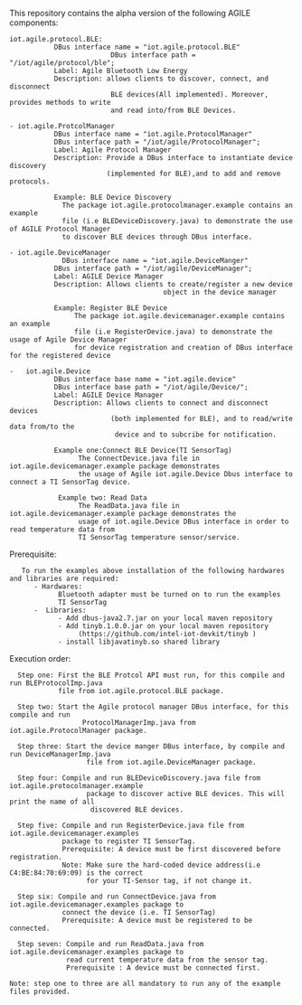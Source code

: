  This repository contains the alpha version of the following AGILE components:

    iot.agile.protocol.BLE:
               DBus interface name = "iot.agile.protocol.BLE"
							 DBus interface path = "/iot/agile/protocol/ble";
               Label: Agile Bluetooth Low Energy
               Description: allows clients to discover, connect, and disconnect
							 BLE devices(All implemented). Moreover, provides methods to write
							 and read into/from BLE Devices.

	- iot.agile.ProtcolManager
               DBus interface name = "iot.agile.ProtocolManager"
               DBus interface path = "/iot/agile/ProtocolManager";
               Label: Agile Protocol Manager
               Description: Provide a DBus interface to instantiate device discovery
                            (implemented for BLE),and to add and remove protocols.

               Example: BLE Device Discovery
                 The package iot.agile.protocolmanager.example contains an example
                 file (i.e BLEDeviceDiscovery.java) to demonstrate the use of AGILE Protocol Manager
                 to discover BLE devices through DBus interface.

	- iot.agile.DeviceManager
	             DBus interface name = "iot.agile.DeviceManger"
               DBus interface path = "/iot/agile/DeviceManager";
               Label: AGILE Device Manager
               Description: Allows clients to create/register a new device
							              object in the device manager

               Example: Register BLE Device
                    The package iot.agile.devicemanager.example contains an example
                    file (i.e RegisterDevice.java) to demonstrate the usage of Agile Device Manager
                    for device registration and creation of DBus interface for the registered device  

  	-   iot.agile.Device
               DBus interface base name = "iot.agile.device"
               DBus interface base path = "/iot/agile/Device/";
               Label: AGILE Device Manager
               Description: Allows clients to connect and disconnect devices
							 (both implemented for BLE), and to read/write data from/to the
							  device and to subcribe for notification.

               Example one:Connect BLE Device(TI SensorTag)
                     The ConnectDevice.java file in iot.agile.devicemanager.example package demonstrates
                     the usage of Agile iot.agile.Device Dbus interface to connect a TI SensorTag device.

                Example two: Read Data
                     The ReadData.java file in iot.agile.devicemanager.example package demonstrates the
                     usage of iot.agile.Device DBus interface in order to read temperature data from
                     TI SensorTag temperature sensor/service.

  Prerequisite:

       To run the examples above installation of the following hardwares and libraries are required:
          - Hardwares:
                Bluetooth adapter must be turned on to run the examples  
                TI SensorTag
          -  Libraries:
                - Add dbus-java2.7.jar on your local maven repository
                - Add tinyb.1.0.0.jar on your local maven repository
                     (https://github.com/intel-iot-devkit/tinyb )
                - install libjavatinyb.so shared library  

Execution order:

      Step one: First the BLE Protcol API must run, for this compile and run BLEProtocolImp.java
                file from iot.agile.protocol.BLE package.

      Step two: Start the Agile protocol manager DBus interface, for this compile and run
                      ProtocolManagerImp.java from iot.agile.ProtocolManager package.

      Step three: Start the device manger DBus interface, by compile and run DeviceManagerImp.java
                       file from iot.agile.DeviceManager package.

      Step four: Compile and run BLEDeviceDiscovery.java file from iot.agile.protocolmanager.example
                       package to discover active BLE devices. This will print the name of all
                        discovered BLE devices.

      Step five: Compile and run RegisterDevice.java file from iot.agile.devicemanager.examples
                 package to register TI SensorTag.
                 Prerequisite: A device must be first discovered before registration.
                 Note: Make sure the hard-coded device address(i.e C4:BE:84:70:69:09) is the correct
                       for your TI-Sensor tag, if not change it.

      Step six: Compile and run ConnectDevice.java from iot.agile.devicemanager.examples package to
                 connect the device (i.e. TI SensorTag)
                 Prerequisite: A device must be registered to be connected.

      Step seven: Compile and run ReadData.java from iot.agile.devicemanager.examples package to
                  read current temperature data from the sensor tag.
                  Prerequisite : A device must be connected first.

    Note: step one to three are all mandatory to run any of the example files provided.
